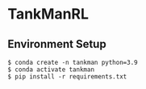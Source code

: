 # TankManRL

## Environment Setup

```shell
$ conda create -n tankman python=3.9
$ conda activate tankman
$ pip install -r requirements.txt
```
